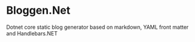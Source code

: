 # Bloggen.Net
Dotnet core static blog generator based on markdown, YAML front matter and Handlebars.NET
